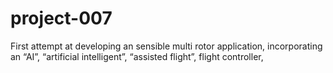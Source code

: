 # project-007
First attempt at developing an sensible multi rotor application, incorporating an “AI”, “artificial intelligent”, “assisted flight”, flight controller, 
